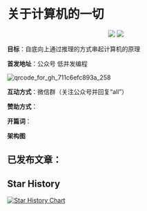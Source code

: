 # 关于计算机的一切

<p align='center'>
<a href="https://www.github.com/sunym1993" target="_blank"><img src="https://img.shields.io/badge/作者-闪客-2277cc.svg?style=flat-square&logo=GitHub"></a>
<a href="https://user-images.githubusercontent.com/25787738/141248489-c7dc20c1-cc5d-4a2d-bb5d-b5d8f9182058.jpg" target="_blank"><img src="https://img.shields.io/badge/公众号-低并发编程-009977.svg?style=flat-square&logo=WeChat"></a>
</p>

**目标**：自底向上通过推理的方式串起计算机的原理

**首发地址**：公众号 低并发编程

![qrcode_for_gh_711c6efc893a_258](https://user-images.githubusercontent.com/25787738/141248489-c7dc20c1-cc5d-4a2d-bb5d-b5d8f9182058.jpg)

**互动方式**：微信群（关注公众号并回复“all”）

**赞助方式**：

**开篇词**：


**架构图**


## 已发布文章：



## Star History

[![Star History Chart](https://api.star-history.com/svg?repos=dibingfa/computer-all&type=Date)](https://star-history.com/#dibingfa/computer-all&Date)
